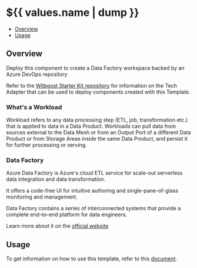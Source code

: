 # ${{ values.name | dump }}

- [Overview](#overview)
- [Usage](#usage)

## Overview

Deploy this component to create a Data Factory workspace backed by an Azure DevOps repository

Refer to the [Witboost Starter Kit repository](https://github.com/agile-lab-dev/witboost-starter-kit) for information on the Tech Adapter that can be used to deploy components created with this Template.

### What's a Workload

Workload refers to any data processing step (ETL, job, transformation etc.) that is applied to data in a Data Product. Workloads can pull data from sources external to the Data Mesh or from an Output Port of a different Data Product or from Storage Areas inside the same Data Product, and persist it for further processing or serving.

### Data Factory

Azure Data Factory is Azure's cloud ETL service for scale-out serverless data integration and data transformation.

It offers a code-free UI for intuitive authoring and single-pane-of-glass monitoring and management.

Data Factory contains a series of interconnected systems that provide a complete end-to-end platform for data engineers.

Learn more about it on the [official website](https://learn.microsoft.com/en-us/azure/data-factory/)

## Usage

To get information on how to use this template, refer to this [document](./docs/index.md).